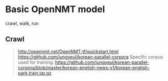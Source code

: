 # **Basic OpenNMT model**
crawl, walk, run

## **Crawl**
> http://opennmt.net/OpenNMT-tf/quickstart.html
> https://github.com/jungyeul/korean-parallel-corpora
> Specific corpus used for training:
> https://github.com/jungyeul/korean-parallel-corpora/blob/master/korean-english-news-v1/korean-english-park.train.tar.gz

##
```
```
